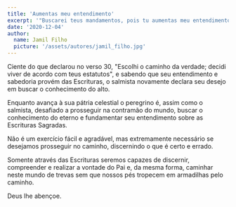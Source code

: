 ```yaml
---
title: 'Aumentas meu entendimento'
excerpt: '"Buscarei teus mandamentos, pois tu aumentas meu entendimento" Salmo 119.32'
date: '2020-12-04'
author:
  name: Jamil Filho
  picture: '/assets/autores/jamil_filho.jpg'
---
```


Ciente do que declarou no verso 30, "Escolhi o caminho da verdade; decidi viver de acordo com teus estatutos", e sabendo que seu entendimento e sabedoria provém das Escrituras, o salmista novamente declara seu desejo em buscar o conhecimento do alto.

Enquanto avança à sua pátria celestial o peregrino é, assim como o salmista, desafiado a prosseguir na contramão do mundo, buscar o conhecimento do eterno e fundamentar seu entendimento sobre as Escrituras Sagradas.

Não é um exercício fácil e agradável, mas extremamente necessário se desejamos prosseguir no caminho, discernindo o que é certo e errado.

Somente através das Escrituras seremos capazes de discernir, compreender e realizar a vontade do Pai e, da mesma forma, caminhar neste mundo de trevas sem que nossos pés tropecem em armadilhas pelo caminho.

Deus lhe abençoe.